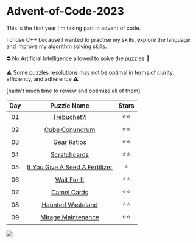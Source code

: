 # Advent-of-Code-2023
This is the first year I'm taking part in advent of code. 

I chose C++ because I wanted to practise my skills, explore the language and improve my algorithm solving skills.

⛔️ No Artificial Intelligence allowed to solve the puzzles 🙂

⚠️ Some puzzles resolutions may not be optimal in terms of clarity, efficiency, and adherence ⚠️

[hadn't much time to review and optimize all of them]

 Day | Puzzle Name | Stars |
 :-:| :-: | :-: |
 01 | [Trebuchet?!](day%201) | ⭐️⭐️ |
 02 | [Cube Conundrum](day%202) | ⭐️⭐️ |
 03 | [Gear Ratios](day%203) | ⭐️⭐️ |
 04 | [Scratchcards](day%204) | ⭐️⭐️ |
 05 | [If You Give A Seed A Fertilizer](day%205) | ⭐️ |
 06 | [Wait For It](day%206) | ⭐️⭐️ |
 07 | [Camel Cards](day%207) | ⭐️⭐️ |
 08 | [Haunted Wasteland](day%208) | ⭐️⭐️ |
 09 | [Mirage Maintenance](day%209) | ⭐️⭐️ |

<p align="left">
  <a href="https://skillicons.dev">
    <img src="https://skillicons.dev/icons?i=cpp" />
  </a>
</p>
